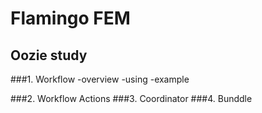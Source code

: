 # Flamingo FEM
## Oozie study
###1. Workflow
  -overview
  -using
  -example
  
###2. Workflow Actions
###3. Coordinator
###4. Bunddle
